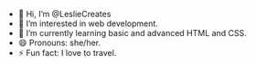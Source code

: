 - 👋 Hi, I’m @LeslieCreates
- 👀 I’m interested in web development.
- 🌱 I’m currently learning basic and advanced HTML and CSS. 
- 😄 Pronouns: she/her.
- ⚡ Fun fact: I love to travel.

<!---
LeslieCreates/LeslieCreates is a ✨ special ✨ repository because its `README.md` (this file) appears on your GitHub profile.
You can click the Preview link to take a look at your changes.
--->
